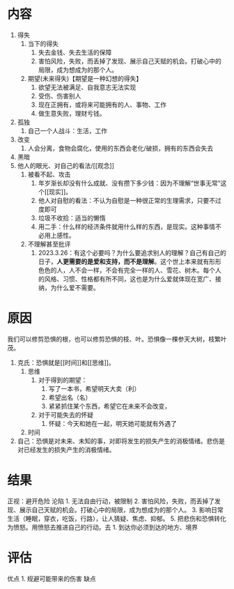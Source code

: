 # 内容
1. 得失
	1. 当下的得失
		1. 失去金钱、失去生活的保障
		2. 害怕风险，失败，而丢掉了发现、展示自己天赋的机会。打破心中的局限，成为想成为的那个人。
	2. 期望(未来得失)【期望是一种幻想的得失】
		1. 欲望无法被满足、自我意志无法实现
		2. 受伤、伤害别人
		3. 现在正拥有，或将来可能拥有的人、事物、工作
		4. 做生意失败，理财亏钱。
2. 孤独
	1. 自己一个人战斗：生活，工作
3. 改变
	1. 人会分离，食物会腐化，使用的东西会老化/破损，拥有的东西会失去
4. 黑暗
5. 他人的眼光、对自己的看法/[[观念]] 
	1. 被看不起、攻击
		1. 年岁渐长却没有什么成就、没有攒下多少钱：因为不理解“世事无常”这个[[现实]]。
		2. 他人对自慰的看法：不认为自慰是一种很正常的生理需求，只要不过度即可
		3. 垃圾不收拾：适当的懒惰
		4. 用二手：什么样的经济条件就用什么样的东西，是现实。这种事情不必用上感性。
	2. 不理解甚至批评
		1. 2023.3.26：有这个必要吗？为什么要追求别人的理解？自己有自己的日子，**人更需要的是爱和支持，而不是理解**。这个世上本来就有形形色色的人，人不会一样，不会有完全一样的人、雪花、树木。每个人的风格、习惯、性格都有所不同，这也是为什么爱就体现在宽广、接纳，为什么爱不需要。
# 原因
我们可以修剪恐惧的根，也可以修剪恐惧的枝、叶。恐惧像一棵参天大树，枝繁叶茂。

1. 克氏：恐惧就是[[时间]]和[[思维]]。
	1. 思维
		1. 对于得到的期望：
			1. 写了一本书，希望明天大卖（利）
			2. 希望出名（名）
			3. 紧紧抓住某个东西，希望它在未来不会改变，
		2. 对于可能失去的怀疑
			1. 怀疑：今天和她在一起，明天她可能就有外遇了
	2. 时间
2. 自己：恐惧是对未来、未知的事，对即将发生的损失产生的消极情绪。悲伤是对已经发生的损失产生的消极情绪。
# 结果
正视：避开危险
沦陷
	1. 无法自由行动，被限制
	2. 害怕风险，失败，而丢掉了发现、展示自己天赋的机会。打破心中的局限，成为想成为的那个人。
	3. 影响日常生活（睡眠，穿衣，吃饭，行路），让人猜疑、焦虑、抑郁。
	5. 把悲伤和恐惧转化为愤怒。用愤怒去推进自己的行动。去
		1. 到达你必须到达的地方、境界
# 评估
优点
	1. 规避可能带来的伤害
缺点
	
